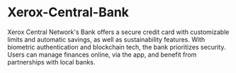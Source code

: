 # Xerox-Central-Bank
Xerox Central Network's Bank offers a secure credit card with customizable limits and automatic savings, as well as sustainability features. With biometric authentication and blockchain tech, the bank prioritizes security. Users can manage finances online, via the app, and benefit from partnerships with local banks.
